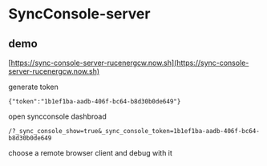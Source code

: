 # SyncConsole-server

## demo

[https://sync-console-server-rucenergcw.now.sh](https://sync-console-server-rucenergcw.now.sh)

generate token

```
{"token":"1b1ef1ba-aadb-406f-bc64-b8d30b0de649"}
```

open syncconsole dashbroad

```
/?_sync_console_show=true&_sync_console_token=1b1ef1ba-aadb-406f-bc64-b8d30b0de649
```

choose a remote browser client and debug with it



